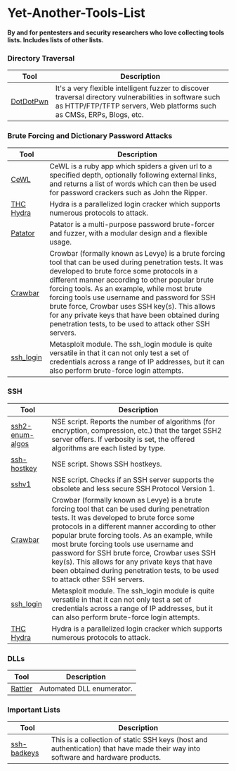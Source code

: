 # Yet-Another-Tools-List

**By and for pentesters and security researchers who love collecting tools lists. Includes lists of other lists.**


### Directory Traversal

Tool | Description
---- | ----
[DotDotPwn](https://github.com/wireghoul/dotdotpwn) 			| It's a very flexible intelligent fuzzer to discover traversal directory vulnerabilities in software such as HTTP/FTP/TFTP servers, Web platforms such as CMSs, ERPs, Blogs, etc.

### Brute Forcing and Dictionary Password Attacks

Tool | Description
---- | ----
[CeWL](https://tools.kali.org/password-attacks/cewl) 			| CeWL is a ruby app which spiders a given url to a specified depth, optionally following external links, and returns a list of words which can then be used for password crackers such as John the Ripper.
[THC Hydra](https://tools.kali.org/password-attacks/hydra)								| Hydra is a parallelized login cracker which supports numerous protocols to attack.
[Patator](https://tools.kali.org/password-attacks/patator)								| Patator is a multi-purpose password brute-forcer and fuzzer, with a modular design and a flexible usage. 
[Crawbar](https://github.com/galkan/crowbar)								| Crowbar (formally known as Levye) is a brute forcing tool that can be used during penetration tests. It was developed to brute force some protocols in a different manner according to other popular brute forcing tools. As an example, while most brute forcing tools use username and password for SSH brute force, Crowbar uses SSH key(s). This allows for any private keys that have been obtained during penetration tests, to be used to attack other SSH servers.
[ssh_login](https://www.offensive-security.com/metasploit-unleashed/scanner-ssh-auxiliary-modules/)								| Metasploit module. The ssh_login module is quite versatile in that it can not only test a set of credentials across a range of IP addresses, but it can also perform brute-force login attempts. 

### SSH

Tool | Description
---- | ----
[ssh2-enum-algos](https://nmap.org/nsedoc/scripts/ssh2-enum-algos.html) 			| NSE script. Reports the number of algorithms (for encryption, compression, etc.) that the target SSH2 server offers. If verbosity is set, the offered algorithms are each listed by type.
[ssh-hostkey](https://nmap.org/nsedoc/scripts/ssh-hostkey.html) 			| NSE script. Shows SSH hostkeys.
[sshv1](https://nmap.org/nsedoc/scripts/sshv1.html) 			| NSE script. Checks if an SSH server supports the obsolete and less secure SSH Protocol Version 1.
[Crawbar](https://github.com/galkan/crowbar)								| Crowbar (formally known as Levye) is a brute forcing tool that can be used during penetration tests. It was developed to brute force some protocols in a different manner according to other popular brute forcing tools. As an example, while most brute forcing tools use username and password for SSH brute force, Crowbar uses SSH key(s). This allows for any private keys that have been obtained during penetration tests, to be used to attack other SSH servers.
[ssh_login](https://www.offensive-security.com/metasploit-unleashed/scanner-ssh-auxiliary-modules/)								| Metasploit module. The ssh_login module is quite versatile in that it can not only test a set of credentials across a range of IP addresses, but it can also perform brute-force login attempts. 
[THC Hydra](https://tools.kali.org/password-attacks/hydra)								| Hydra is a parallelized login cracker which supports numerous protocols to attack.

### DLLs

Tool | Description
---- | ----
[Rattler](https://github.com/sensepost/rattler) 			| Automated DLL enumerator.


### Important Lists

Tool | Description
---- | ----
[ssh-badkeys](https://github.com/rapid7/ssh-badkeys) 			| This is a collection of static SSH keys (host and authentication) that have made their way into software and hardware products. 
